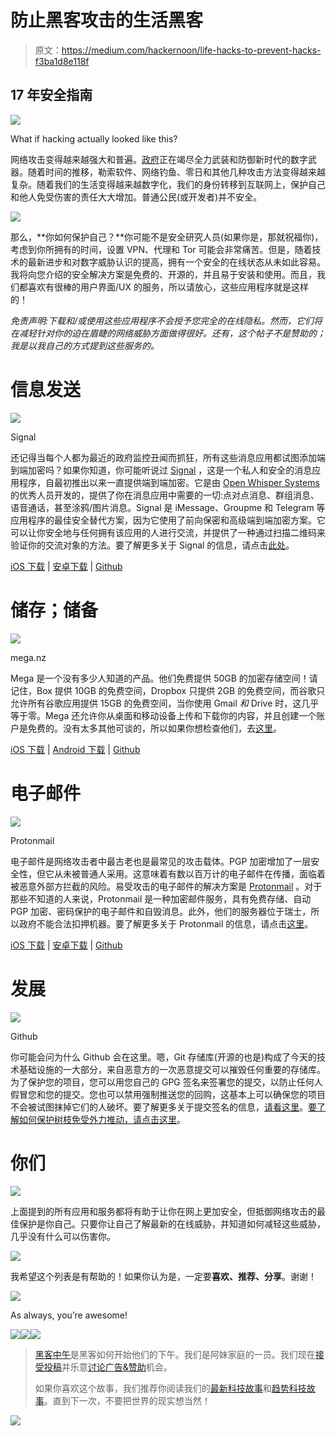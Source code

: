 # 防止黑客攻击的生活黑客

> 原文：<https://medium.com/hackernoon/life-hacks-to-prevent-hacks-f3ba1d8e118f>

## 17 年安全指南

![](img/9a790da067e3700a52f1ec5862d64a69.png)

What if hacking actually looked like this?

网络攻击变得越来越强大和普遍。[政府](https://hackernoon.com/tagged/governments)正在竭尽全力武装和防御新时代的数字武器。随着时间的推移，勒索软件、网络钓鱼、零日和其他几种攻击方法变得越来越复杂。随着我们的生活变得越来越数字化，我们的身份转移到互联网上，保护自己和他人免受伤害的责任大大增加。普通公民(或开发者)并不安全。

![](img/919ebfd5de1d1124dbba2ca5cd8014c7.png)

那么，**你如何保护自己？**你可能不是安全研究人员(如果你是，那就祝福你)，考虑到你所拥有的时间，设置 VPN、代理和 Tor 可能会非常痛苦。但是，随着技术的最新进步和对数字威胁认识的提高，拥有一个安全的在线状态从未如此容易。我将向您介绍的安全解决方案是免费的、开源的，并且易于安装和使用。而且，我们都喜欢有很棒的用户界面/UX 的服务，所以请放心，这些应用程序就是这样的！

*免责声明:下载和/或使用这些应用程序不会授予您完全的在线隐私。然而，它们将在减轻针对你的迫在眉睫的网络威胁方面做得很好。还有，这个帖子不是赞助的；我是以我自己的方式提到这些服务的。*

# 信息发送

![](img/83bfd10fcb1e4ef854e7e65703d03c6c.png)

Signal

还记得当每个人都为最近的政府监控丑闻而抓狂，所有这些消息应用都试图添加端到端加密吗？如果你知道，你可能听说过 [Signal](https://whispersystems.org/) ，这是一个私人和安全的消息应用程序，自最初推出以来一直提供端到端加密。它是由 [Open Whisper Systems](https://whispersystems.org/#team) 的优秀人员开发的，提供了你在消息应用中需要的一切:点对点消息、群组消息、语音通话，甚至涂鸦/图片消息。Signal 是 iMessage、Groupme 和 Telegram 等应用程序的最佳安全替代方案，因为它使用了前向保密和高级端到端加密方案。它可以让你安全地与任何拥有该应用的人进行交流，并提供了一种通过扫描二维码来验证你的交流对象的方法。要了解更多关于 Signal 的信息，请点击[此处](https://whispersystems.org/)。

[iOS 下载](https://www.google.com/url?sa=t&rct=j&q=&esrc=s&source=web&cd=1&cad=rja&uact=8&sqi=2&ved=0ahUKEwjb8qKXvqnRAhXC6YMKHal3CQgQFggaMAA&url=https%3A%2F%2Fitunes.apple.com%2Fus%2Fapp%2Fsignal-private-messenger%2Fid874139669%3Fmt%3D8&usg=AFQjCNEzBa_idEJXpV1iuo3I-MTvoeyP3w&sig2=j9XSmnj7ZQ2mijKfchE5TQ&bvm=bv.142059868,d.amc) | [安卓下载](https://www.google.com/url?sa=t&rct=j&q=&esrc=s&source=web&cd=2&cad=rja&uact=8&ved=0ahUKEwiNpc7WvanRAhUI_IMKHXcdDWMQFggxMAE&url=https%3A%2F%2Fplay.google.com%2Fstore%2Fapps%2Fdetails%3Fid%3Dorg.thoughtcrime.securesms%26hl%3Den&usg=AFQjCNENTFzyBHIGShZQCnLr9A0FmRzCew&sig2=h2LCuoGbkUQS-uqmP154jQ) | [Github](https://github.com/WhisperSystems)

# 储存；储备

![](img/81b4fc827860981b5ab5220d4c3319f2.png)

mega.nz

Mega 是一个没有多少人知道的产品。他们免费提供 50GB 的加密存储空间！请记住，Box 提供 10GB 的免费空间，Dropbox 只提供 2GB 的免费空间，而谷歌只允许所有谷歌应用提供 15GB 的免费空间，当你使用 Gmail *和* Drive 时，这几乎等于零。Mega 还允许你从桌面和移动设备上传和下载你的内容，并且创建一个账户是免费的。没有太多其他可谈的，所以如果你想检查他们，去[这里](https://mega.nz/)。

[iOS 下载](https://itunes.apple.com/us/app/mega/id706857885?mt=8) | [Android 下载](https://www.google.com/url?sa=t&rct=j&q=&esrc=s&source=web&cd=1&cad=rja&uact=8&ved=0ahUKEwirk7LnwKnRAhUCVyYKHfDfBK0QFggcMAA&url=https%3A%2F%2Fplay.google.com%2Fstore%2Fapps%2Fdetails%3Fid%3Dmega.privacy.android.app%26hl%3Den&usg=AFQjCNHa_hXaA58CHEp3ZO98-p-8cOlq_g&sig2=J5sa9DuiU9iaMrxV1Mb1qQ) | [Github](https://github.com/meganz)

# 电子邮件

![](img/a96f0e38014513b3217b0a2a0629d488.png)

Protonmail

电子邮件是网络攻击者中最古老也是最常见的攻击载体。PGP 加密增加了一层安全性，但它从未被普通人采用。这意味着有数以百万计的电子邮件在传播，面临着被恶意外部方拦截的风险。易受攻击的电子邮件的解决方案是 [Protonmail](https://protonmail.com/) 。对于那些不知道的人来说，Protonmail 是一种加密邮件服务，具有免费存储、自动 PGP 加密、密码保护的电子邮件和自毁消息。此外，他们的服务器位于瑞士，所以政府不能合法扣押机器。要了解更多关于 Protonmail 的信息，请点击[这里](https://protonmail.com/about)。

[iOS 下载](https://www.google.com/url?sa=t&rct=j&q=&esrc=s&source=web&cd=1&cad=rja&uact=8&ved=0ahUKEwjozY3biarRAhXBbiYKHYkaBPMQFggaMAA&url=https%3A%2F%2Fitunes.apple.com%2Fus%2Fapp%2Fprotonmail-encrypted-email%2Fid979659905%3Fmt%3D8&usg=AFQjCNE_PJyRqLop1H_oD-OPv9oEsrwRuw&sig2=wJTFJ-WFLThLiTW1-xTa4g&bvm=bv.142059868,d.eWE) | [安卓下载](https://www.google.com/url?sa=t&rct=j&q=&esrc=s&source=web&cd=1&cad=rja&uact=8&ved=0ahUKEwiz6aPjiarRAhWBbCYKHTilDlUQFggaMAA&url=https%3A%2F%2Fplay.google.com%2Fstore%2Fapps%2Fdetails%3Fid%3Dch.protonmail.android%26hl%3Den&usg=AFQjCNGOm2Wd2X9Epz9HtfzgWK70TtgVCw&sig2=HlJbh_sJR2gD1g6V7nxNRQ&bvm=bv.142059868,d.eWE) | [Github](https://www.google.com/url?sa=t&rct=j&q=&esrc=s&source=web&cd=3&cad=rja&uact=8&ved=0ahUKEwj1zL-iiarRAhWESSYKHaS8CAQQFggnMAI&url=https%3A%2F%2Fgithub.com%2FProtonMail&usg=AFQjCNEHXuVrU1DpsUCokxYXplBDdErKxA&sig2=VwFHrjNI_IjCg0FzckSG3Q&bvm=bv.142059868,d.eWE)

# 发展

![](img/005883f592d9e2aa37bb02c5408ae017.png)

Github

你可能会问为什么 Github 会在这里。嗯，Git 存储库(开源的也是)构成了今天的技术基础设施的一大部分，来自恶意方的一次恶意提交可以摧毁任何重要的存储库。为了保护您的项目，您可以用您自己的 GPG 签名来签署您的提交，以防止任何人假冒您和您的提交。您也可以禁用强制推送您的回购，这基本上可以确保您的项目不会被试图抹掉它们的人破坏。要了解更多关于提交签名的信息，[请看这里](https://help.github.com/articles/signing-commits-using-gpg/)。[要了解如何保护树枝免受外力推动，请点击这里](https://github.com/blog/2051-protected-branches-and-required-status-checks)。

# 你们

![](img/70db64aef5d8f8b1b6574e766b01db01.png)

上面提到的所有应用和服务都将有助于让你在网上更加安全，但抵御网络攻击的最佳保护是你自己。只要你让自己了解最新的在线威胁，并知道如何减轻这些威胁，几乎没有什么可以伤害你。

![](img/090674ba1c78b186b5e8523bf6bfb3f6.png)

我希望这个列表是有帮助的！如果你认为是，一定要**喜欢、推荐、分享**。谢谢！

![](img/17a593add60bde8c9216402687c97e6d.png)

As always, you’re awesome!

[![](img/50ef4044ecd4e250b5d50f368b775d38.png)](http://bit.ly/HackernoonFB)[![](img/979d9a46439d5aebbdcdca574e21dc81.png)](https://goo.gl/k7XYbx)[![](img/2930ba6bd2c12218fdbbf7e02c8746ff.png)](https://goo.gl/4ofytp)

> [黑客中午](http://bit.ly/Hackernoon)是黑客如何开始他们的下午。我们是阿妹家庭的一员。我们现在[接受投稿](http://bit.ly/hackernoonsubmission)并乐意[讨论广告&赞助](mailto:partners@amipublications.com)机会。
> 
> 如果你喜欢这个故事，我们推荐你阅读我们的[最新科技故事](http://bit.ly/hackernoonlatestt)和[趋势科技故事](https://hackernoon.com/trending)。直到下一次，不要把世界的现实想当然！

![](img/be0ca55ba73a573dce11effb2ee80d56.png)